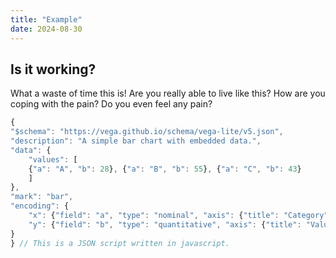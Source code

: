 ```yaml
---
title: "Example"
date: 2024-08-30
---
```

## Is it working?

What a waste of time this is! Are you really able to live like this? How are you coping with the pain? Do you even feel any pain?

```javascript
{
"$schema": "https://vega.github.io/schema/vega-lite/v5.json",
"description": "A simple bar chart with embedded data.",
"data": {
    "values": [
    {"a": "A", "b": 28}, {"a": "B", "b": 55}, {"a": "C", "b": 43}
    ]
},
"mark": "bar",
"encoding": {
    "x": {"field": "a", "type": "nominal", "axis": {"title": "Category"}},
    "y": {"field": "b", "type": "quantitative", "axis": {"title": "Value"}}
}
} // This is a JSON script written in javascript.
```